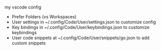 my vscode config

- Prefer Folders (vs Workspaces)
- User settings in ~/.config/Code/User/settings.json to customize config
- Key bindings in ~/.config/Code/User/keybindings.json to customize keybindings
- User code snippets at ~/.config/Code/User/snippets/go.json to add custom snippets
